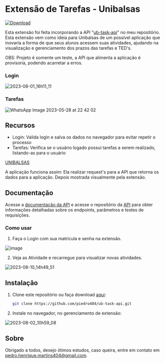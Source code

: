 # Extensão de Tarefas - Unibalsas 

[![Download](https://img.shields.io/badge/Download-Latest%20Version-blue)](https://www.mediafire.com/file/5a2hcbup9qq2bdk/ub-task-extension.rar/file)

Esta extensão foi feita incorporando a API "[ub-task-api](https://github.com/piedro404/ub-task-api/tree/main)" no meu repositório. Esta extensão vem como ideia para Unibalsas de um possível aplicação que inovaria a forma de que seus alunos acessem suas atividades, ajudando na visualização e gerenciamento dos prazos das tarefas e TED's.

OBS: Projeto é somente um teste, a API que alimenta a aplicação é provisoria, podendo acarretar a erros.

### Login
![2023-08-01_16h11_11](https://github.com/piedro404/ub-task-extension/assets/88720549/fb57388c-a675-471e-905e-26f20834391c)

### Tarefas
![WhatsApp Image 2023-05-28 at 22 42 02](https://github.com/piedro404/ub-task-extension/assets/88720549/dba2638d-2aef-414c-bed2-e160f443752e)

## Recursos
- Login: Valida login e salva os dados no navegador para evitar repetir o processo
- Tarefas: Verifica se o usuário logado possui tarefas a serem realizado, listando-as para o usuário

[UNIBALSAS](https://www.unibalsas.edu.br/)

A aplicação funciona assim:
Ela realizar request's para a API que retorna os dados para a aplicação. Depois mostrada visualmente pela extensão.

## Documentação
Acesse a [documentação da API](https://ub-task-api.vercel.app/docs) e acesse o repositório da [API](https://github.com/piedro404/ub-task-api/tree/main) para obter informações detalhadas sobre os endpoints, parâmetros e testes de requisições.

### Como usar
1. Faça o Login com sua matrícula e senha na extensão.
   
![image](https://github.com/piedro404/ub-task-extension/assets/88720549/63b2a7ed-5588-4d6d-9416-59aaa53b6360)

2. Veja as Atividade e recarregue para visualizar novas atividades.

![2023-08-10_14h49_51](https://github.com/piedro404/ub-task-extension/assets/88720549/819f1573-233f-48ca-98dd-7e76f4a12118)

## Instalação

1. Clone este repositório ou faça download [aqui](https://www.mediafire.com/file/5a2hcbup9qq2bdk/ub-task-extension.rar/file):
   
   ```bash
   git clone https://github.com/piedro404/ub-task-api.git
   ```
2. Instale no navegador, no gerenciamento de extensão:
   
![2023-08-02_10h59_08](https://github.com/piedro404/ub-task-extension/assets/88720549/01cbee96-4724-4d90-a1b8-61c9e752cc8a)


## Sobre
Obrigado a todos, desejo ótimos estudos, caso queira, entre em contato em pedro.henrique.martins404@gmail.com.
